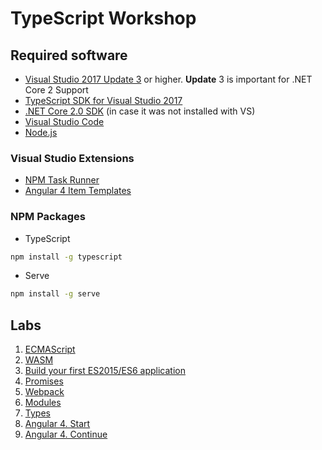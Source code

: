 # TypeScript Workshop

## Required software

* [Visual Studio 2017 Update 3](https://www.visualstudio.com/en-us/news/releasenotes/vs2017-relnotes) or higher. **Update** 3 is important for .NET Core 2 Support 
* [TypeScript SDK for Visual Studio 2017](https://www.microsoft.com/en-us/download/details.aspx?id=55258)
* [.NET Core 2.0 SDK](https://www.microsoft.com/net/core#windowscmd) (in case it was not installed with VS)
* [Visual Studio Code](https://code.visualstudio.com/)
* [Node.js](https://nodejs.org/en/)

### Visual Studio Extensions
* [NPM Task Runner](https://marketplace.visualstudio.com/items?itemName=MadsKristensen.NPMTaskRunner)
* [Angular 4 Item Templates](https://marketplace.visualstudio.com/items?itemName=xpasza.Angular4ItemTemplates)

### NPM Packages

* TypeScript
```bash
npm install -g typescript
```
* Serve
```bash
npm install -g serve
```

## Labs 
1. [ECMAScript](https://docs.google.com/document/d/1HRvKl4T563O6MyfkmmN799IaWlwy-4JDn8T8khcD134)
2. [WASM](https://docs.google.com/document/d/1T-Adc5_LENCt6WJyOlcC9gaQQTBQWU-qcF7IswzcIKo)
3. [Build your first ES2015/ES6 application](https://codelabs.developers.google.com/codelabs/chrome-es2015/index.html#0)
4. [Promises](https://docs.google.com/document/d/1AA9x27wZvAvJmAS2m_DH3EJ-TBekhfDiIjfWx6nUKBA)
5. [Webpack](https://docs.google.com/document/d/1wT1QkeskTTiIgm9Aeck6c1_9Tog2NN31BvY242KiZEU)
6. [Modules](https://docs.google.com/document/d/1BwVBbTngX8XQpHCShPS9tDhbllQs4AjDw9ybICBMjIs)
7. [Types](https://docs.google.com/document/d/1b6Dc7NefVx4V5Nb8CSY8t-uI8qywUjuFcUkpaygCmps)
8. [Angular 4. Start](https://docs.google.com/document/d/1heX6P87RRA5SeoNz3CDppt6skrNUsfEXpsU--yucnHw)
9. [Angular 4. Continue](https://docs.google.com/document/d/19bOVmZ9RCdPrka-Mi-TbKtKh1_qjDzZ0OYxysFHWQ7A)